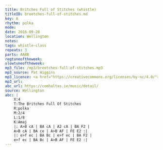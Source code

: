 ```yaml
---
title: Britches Full of Stitches (whistle)
titleID: breetches-full-of-stitches.md
key: A
rhythm: polka
mode:
date: 2016-09-28
location: Wellington
notes:
tags: whistle-class
repeats: 3 
parts: AABB 
regtuneoftheweek:
slowtuneoftheweek:
mp3_file: /mp3/breetches-full-of-stitches.mp3
mp3_source: Pat Higgins
mp3_licence: <a href="https://creativecommons.org/licenses/by-nc/4.0/">CC-BY-NC-4.0</a>
mp3_url:
abc_url: https://comhaltas.ie/music/detail/
source: Wellington
abc: |
    X:4
    T:The Britches Full Of Stitches
    R:polka
    M:2/4
    L:1/8
    K:Amaj
    |: A>B cA | BA cA | A2 cA | BA F2 |
    A>B cA | BA ce | A>B AF | FE E2 :|
    |: e>f ec | BA Bc | e>f ec | BA F2 |
    e>f ec | BA Bc | A>B AF | FE E2 :|
---
```

